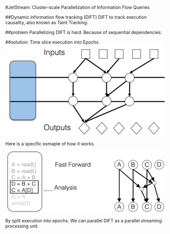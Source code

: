 #JetStream:	Cluster-scale	Parallelization	of Information Flow Queries

##Dynamic information flow tracking (DIFT)
DIFT to track execution causality, also known as Taint Tracking.

##problem
Parallelizing DIFT is hard. Because of sequential dependencies.

##solution:
Time slice execution into Epochs
![](local.png)

Here is a specific exmaple of how it works.

![](local2.png)


By split execution into epochs. We can parallel DIFT as a parallel streaming processing unit. 
